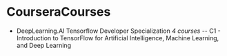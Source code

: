 # CourseraCourses
 
- DeepLearning.AI Tensorflow Developer Specialization
  *4 courses*
  -- C1 - Introduction to TensorFlow for Artificial Intelligence, Machine Learning, and Deep Learning
